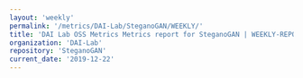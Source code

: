 ```yaml
---
layout: 'weekly'
permalink: '/metrics/DAI-Lab/SteganoGAN/WEEKLY/'
title: 'DAI Lab OSS Metrics Metrics report for SteganoGAN | WEEKLY-REPORT-2019-12-22'
organization: 'DAI-Lab'
repository: 'SteganoGAN'
current_date: '2019-12-22'
---
```

